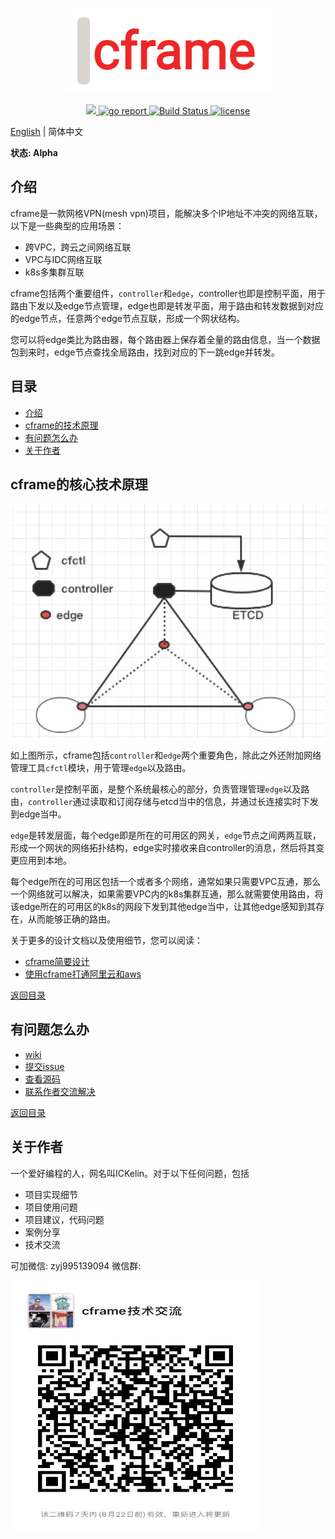 <p align="center">
  <img src="doc/images/logo.jpg"/>
</p>


<p align="center">
  <a href="">
    <img src="https://img.shields.io/badge/-Go-000?&logo=go">
  </a>
  <a href="https://goreportcard.com/report/github.com/ICKelin/cframe" rel="nofollow">
    <img src="https://goreportcard.com/badge/github.com/ICKelin/cframe" alt="go report">
  </a>

  <a href="https://travis-ci.org/ICKelin/cframe" rel="nofollow">
    <img src="https://travis-ci.org/ICKelin/cframe.svg?branch=master" alt="Build Status">
  </a>
  <a href="https://github.com/ICKelin/cframe/blob/master/LICENSE">
    <img src="https://img.shields.io/github/license/mashape/apistatus.svg" alt="license">
  </a>
</p>

[English](README_EN.md) | 简体中文

**状态: Alpha**

## 介绍
cframe是一款网格VPN(mesh vpn)项目，能解决多个IP地址不冲突的网络互联，以下是一些典型的应用场景：

- 跨VPC，跨云之间网络互联
- VPC与IDC网络互联
- k8s多集群互联

cframe包括两个重要组件，`controller`和`edge`，controller也即是控制平面，用于路由下发以及edge节点管理，edge也即是转发平面，用于路由和转发数据到对应的edge节点，任意两个edge节点互联，形成一个网状结构。

您可以将edge类比为路由器，每个路由器上保存着全量的路由信息，当一个数据包到来时，edge节点查找全局路由，找到对应的下一跳edge并转发。

## 目录
- [介绍](#介绍)
- [cframe的技术原理](#cframe的核心技术原理)
- [有问题怎么办](#有问题怎么办)
- [关于作者](#关于作者)

## cframe的核心技术原理

![](doc/images/arch.jpg)

如上图所示，cframe包括`controller`和`edge`两个重要角色，除此之外还附加网络管理工具`cfctl`模块，用于管理`edge`以及路由。

`controller`是控制平面，是整个系统最核心的部分，负责管理管理`edge`以及路由，`controller`通过读取和订阅存储与etcd当中的信息，并通过长连接实时下发到edge当中。

`edge`是转发层面，每个edge即是所在的可用区的网关，`edge`节点之间两两互联，形成一个网状的网络拓扑结构，edge实时接收来自controller的消息，然后将其变更应用到本地。

每个edge所在的可用区包括一个或者多个网络，通常如果只需要VPC互通，那么一个网络就可以解决，如果需要VPC内的k8s集群互通，那么就需要使用路由，将该edge所在的可用区的k8s的网段下发到其他edge当中，让其他edge感知到其存在，从而能够正确的路由。

关于更多的设计文档以及使用细节，您可以阅读：

- [cframe简要设计](doc/design.md)
- [使用cframe打通阿里云和aws](doc/usage.md)

[返回目录](#目录)

## 有问题怎么办

- [wiki](https://github.com/ICKelin/cframe/wiki)
- [提交issue](https://github.com/ICKelin/cframe/issues)
- [查看源码](https://github.com/ICKelin/cframe)
- [联系作者交流解决](#关于作者)

[返回目录](#目录)

## 关于作者
一个爱好编程的人，网名叫ICKelin。对于以下任何问题，包括

- 项目实现细节
- 项目使用问题
- 项目建议，代码问题
- 案例分享
- 技术交流

可加微信: zyj995139094
微信群:

<img width="400" height="400" src="doc/images/wxgroup.jpg"/>